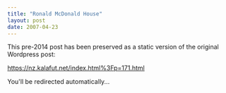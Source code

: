 ```yaml
---
title: "Ronald McDonald House"
layout: post
date: 2007-04-23
---
```


This pre-2014 post has been preserved as a static version of the original Wordpress post:

https://nz.kalafut.net/index.html%3Fp=171.html

You'll be redirected automatically...

<head>
  <meta http-equiv="refresh" content="5;url=https://nz.kalafut.net/index.html%3Fp=171.html">
</head>

